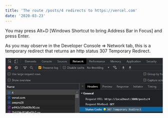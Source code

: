 ```yaml
---
title: 'The route /posts/4 redirects to https://vercel.com'
date: '2020-03-23'
---
```


You may press Alt+D [Windows Shortcut to bring Address Bar in Focus] and press Enter.

As you may observe in the Developer Console => Network tab, this is a temporary redirect that returns an http status 307 Temporary Redirect.

![The picture highlights the 307 code in the Network Tab of the Developer Console](/public/images/redirect_snapshot.PNG "Developer Console")

